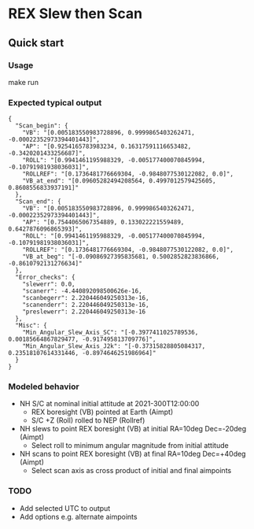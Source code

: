 # REX Slew then Scan

## Quick start

### Usage

make run

### Expected typical output

    {
      "Scan_begin": {
        "VB": "[0.005183550983728896, 0.9999865403262471, -0.00022352973394401443]",
        "AP": "[0.9254165783983234, 0.16317591116653482, -0.3420201433256687]",
        "ROLL": "[0.9941461195988329, -0.005177400070845994, -0.10791981938036031]",
        "ROLLREF": "[0.1736481776669304, -0.9848077530122082, 0.0]",
        "VB_at_end": "[0.09605282494208564, 0.4997012579425605, 0.8608556833937191]"
      },
      "Scan_end": {
        "VB": "[0.005183550983728896, 0.9999865403262471, -0.00022352973394401443]",
        "AP": "[0.7544065067354889, 0.133022221559489, 0.6427876096865393]",
        "ROLL": "[0.9941461195988329, -0.005177400070845994, -0.10791981938036031]",
        "ROLLREF": "[0.1736481776669304, -0.9848077530122082, 0.0]",
        "VB_at_beg": "[-0.09086927395835681, 0.5002852823836866, -0.8610792131276634]"
      },
      "Error_checks": {
        "slewerr": 0.0,
        "scanerr": -4.440892098500626e-16,
        "scanbegerr": 2.220446049250313e-16,
        "scanenderr": 2.220446049250313e-16,
        "preslewerr": 2.220446049250313e-16
      },
      "Misc": {
        "Min_Angular_Slew_Axis_SC": "[-0.3977411025789536, 0.00185664867829477, -0.917495813709776]",
        "Min_Angular_Slew_Axis_J2k": "[-0.37315828805084317, 0.23518107614331446, -0.8974646251986964]"
      }
    }

### Modeled behavior

* NH S/C at nominal initial attitude at 2021-300T12:00:00
  * REX boresight (VB) pointed at Earth (Aimpt)
  * S/C +Z (Roll) rolled to NEP (Rollref)
* NH slews to point REX boresight (VB) at initial RA=10deg Dec=-20deg (Aimpt)
  * Select roll to minimum angular magnitude from initial attitude
* NH scans to point REX boresight (VB) at final RA=10deg Dec=+40deg (Aimpt)
  * Select scan axis as cross product of initial and final aimpoints

### TODO

* Add selected UTC to output
* Add options e.g. alternate aimpoints

